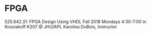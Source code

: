 # FPGA
525.642.31:		FPGA	Design	Using	VHDL
Fall 2018
Mondays 4:30-7:00 in Kossiakoff K207 @ JHU/APL
Karolina DuBois, Instructor
